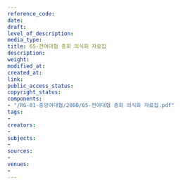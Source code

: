 ```yaml
---
reference_code: 
date: 
draft: 
level_of_description: 
media_type: 
title: 65-전여대협 총회 의식화 자료집
description: 
weight: 
modified_at: 
created_at: 
link: 
public_access_status: 
copyright_status: 
components:
- "/RG-01-중앙여대협/2000/65-전여대협 총회 의식화 자료집.pdf"
tags:
- 
creators:
- 
subjects:
- 
sources:
- 
venues:
- 
---
```

